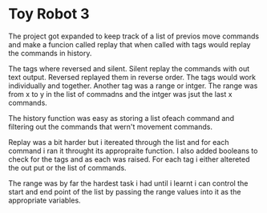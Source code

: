 #   Toy Robot 3

The project got expanded to keep track of a list of previos move commands and 
make a funcion called replay that when called with tags would replay the 
commands in history. 

The tags where reversed and silent. Silent replay the commands with out text 
output. Reversed replayed them in reverse order. The tags would work 
individually and together. Another tag was a range or intger. The range was from 
x to y in the list of commadns and the intger was jsut the last x commands.

The history function was easy as storing a list ofeach command and filtering out
the commands that wern't movement commands.

Replay was a bit harder but i itereated through the list and for each command i 
ran it throught its appropraite function. I also added booleans to check for the
tags and as each was raised. For each tag i either altereted the out put or the 
list of commands.

The range was by far the hardest task i had until i learnt i can control the 
start and end point of the list by passing the range values into it as the 
appropriate variables.